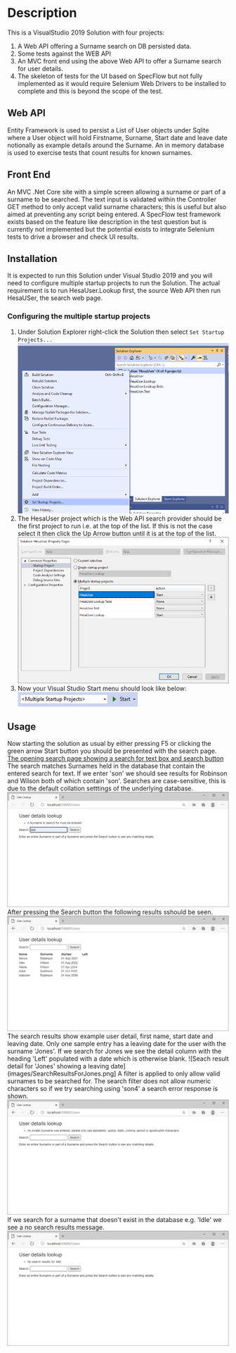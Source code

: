 # Description
This is a VisualStudio 2019 Solution with four projects:
1. A Web API offering a Surname search on DB persisted data.
2. Some tests against the WEB API
3. An MVC front end using the above Web API to offer a Surname search for user details.
4. The skeleton of tests for the UI based on SpecFlow but not fully implemented as it would require Selenium Web Drivers to be installed to complete and this is beyond the scope of the test.

## Web API
Entity Framework is used to persist a List of User objects under Sqlite where a User object will hold Firstname, Surname, Start date and leave date notionally as example details around the Surname.
An in memory database is used to exercise tests that count results for known surnames.

## Front End
An MVC .Net Core site with a simple screen allowing a surname or part of a surname to be searched. 
The text input is validated within the Controller GET method to only accept valid surname characters; this is useful but also aimed at preventing any script being entered.
A SpecFlow test framework exists based on the feature like description in the test question but is currently not implemented but the potential exists to integrate Selenium tests to drive a browser and check UI results.

## Installation
It is expected to run this Solution under Visual Studio 2019 and you will need to configure multiple startup projects to run the Solution. The actual requirement is to run HesaUser.Lookup first, the source Web API then run HesaUSer, the search web page.
### Configuring the multiple startup projects
1. Under Solution Explorer right-click the Solution then select `Set Startup Projects...`
![Select set startup projects](images/SelectSetStartupProjects.png)
2. The HesaUser project which is the Web API search provider should be the first project to run i.e. at the top of the list. If this is not the case select it then click the Up Arrow button until it is at the top of the list.
![Ensure HesaUser is top of the start multiple list](images/EnsureHesaIsFirst.png)
3. Now your Visual Studio Start menu should look like below:
![How the Start Menu should look now](images/StartMultipleNowVisibleInVisualStudio2019.png)

## Usage
Now starting the solution as usual by either pressing F5 or clicking the green arrow Start button you should be presented with the search page.
[The opening search page showing a search for text box and search button](images/TheOpeningSearchPage.png)
The search matches Surnames held in the database that contain the entered search for text. If we enter 'son' we should see results for Robinson and Wilson both of which contain 'son'. Searches are case-sensitive, this is due to the default collation setttings of the underlying database.
![Enter 'son' in the search text box](images/EnterSonInSearch.png)
After pressing the Search button the following results sshould be seen.
![Result detail for searching on 'son'](images/SearchResultsForSon.png)
The search results show example user detail, first name, start date and leaving date. Only one sample entry has a leaving date for the user with the surname 'Jones'. If we search for Jones we see the detail column with the heading 'Left' populated with a date which is otherwise blank.
![Seach result detail for 'Jones' showing a leaving date](images/SearchResultsForJones.png]
A filter is applied to only allow valid surnames to be searched for. The search filter does not allow numeric characters so if we try searching using 'son4' a search error response is shown.
![Search error response when 'son4' is searched for](images/SearchResultsAfterEnteringAnInvalidSurname.png)
If we search for a surname that doesn't exist in the database e.g. 'Idle' we see a no search results message.
![Search results when no matching surname is found](images/SearchResultsWhenDetailIsNotFoundForTheSurnameIdle.png)

